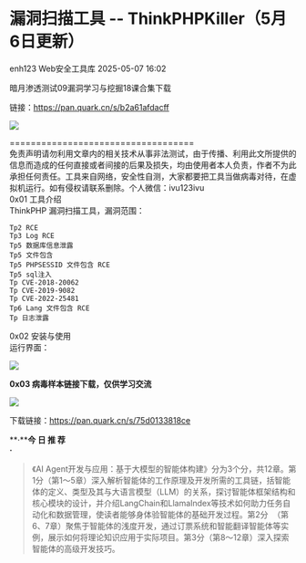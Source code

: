 #  漏洞扫描工具 -- ThinkPHPKiller（5月6日更新）   
enh123  Web安全工具库   2025-05-07 16:02  
  
暗月渗透测试09漏洞学习与挖掘18课合集下载  
  
链接：https://pan.quark.cn/s/b2a61afdacff  
  
![](https://mmbiz.qpic.cn/sz_mmbiz_png/8H1dCzib3Uibsib9wTYfpnqcuG7IbF4NVELwBP4qYcT4Sutl4YUIdXoGia3XTgoWLttyTn4yHjamhCzWRfib5f56wxw/640?wx_fmt=png&from=appmsg "")  
  
===================================  
免责声明请勿利用文章内的相关技术从事非法测试，由于传播、利用此文所提供的信息而造成的任何直接或者间接的后果及损失，均由使用者本人负责，作者不为此承担任何责任。工具来自网络，安全性自测，大家都要把工具当做病毒对待，在虚拟机运行。如有侵权请联系删除。个人微信：ivu123ivu  
0x01 工具介绍  
ThinkPHP 漏洞扫描工具，漏洞范围：  
```
Tp2 RCE
Tp3 Log RCE
Tp5 数据库信息泄露
Tp5 文件包含
Tp5 PHPSESSID 文件包含 RCE
Tp5 sql注入
Tp CVE-2018-20062
Tp CVE-2019-9082
Tp CVE-2022-25481
Tp6 Lang 文件包含 RCE
Tp 日志泄露
```  
  
0x02 安装与使用  
运行界面：  
  
![](https://mmbiz.qpic.cn/sz_mmbiz_png/8H1dCzib3Uibsib9wTYfpnqcuG7IbF4NVELBe7E8LTrvfrdnoRrzmQlueVnlBFpKLiaHdaDojn24w7dGaHqIMlichTg/640?wx_fmt=png&from=appmsg "")  
  
**0x03 病毒样本链接下载，仅供学习交流**  
  
![](https://mmbiz.qpic.cn/sz_mmbiz_png/8H1dCzib3Uibsib9wTYfpnqcuG7IbF4NVELkd5Sx9WzlNfvefLMl1t9WxzkZB0yovwvfJ1rU5ZPU06y9h4ZkYqVQg/640?wx_fmt=png&from=appmsg "")  
  
下载链接：https://pan.quark.cn/s/75d0133818ce  
  
  
  
  
**·****今 日 推 荐**  
**·**  
  
> 《AI Agent开发与应用：基于大模型的智能体构建》分为3个分，共12章。第1分（第1～5章）深入解析智能体的工作原理及开发所需的工具链，括智能体的定义、类型及其与大语言模型（LLM）的关系，探讨智能体框架结构和核心模块的设计，并介绍LangChain和LlamaIndex等技术如何助力任务自动化和数据管理，使读者能够身体验智能体的基础开发过程。第2分  （第6、7章）聚焦于智能体的浅度开发，通过订票系统和智能翻译智能体等实例，展示如何将理论知识应用于实际项目。第3分（第8～12章）深入探索智能体的高级开发技巧。  
  
  
  
